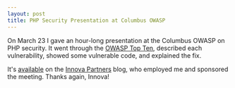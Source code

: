 ```yaml
---
layout: post
title: PHP Security Presentation at Columbus OWASP
---
```


On March 23 I gave an hour-long presentation at the Columbus OWASP on PHP security. It went through the <a href="http://www.owasp.org/index.php/Top_10_2007">OWASP Top Ten</a>, described each vulnerability, showed some vulnerable code, and explained the fix.

It's <a href="http://www.innova-partners.com/blog/2010/03/23/php-security-presentation/">available</a> on the <a href="http://innova-partners.com">Innova Partners</a> blog, who employed me and sponsored the meeting. Thanks again, Innova!